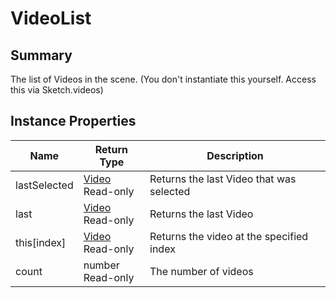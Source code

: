
# VideoList

## Summary
The list of Videos in the scene. (You don't instantiate this yourself. Access this via Sketch.videos)


## Instance Properties

<table data-full-width="false">
<thead><tr><th>Name</th><th>Return Type</th><th>Description</th></tr></thead>
<tbody>
<tr><td>lastSelected</td><td><a href="video.md">Video</a><br>Read-only</td><td>Returns the last Video that was selected</td></tr>
<tr><td>last</td><td><a href="video.md">Video</a><br>Read-only</td><td>Returns the last Video</td></tr>
<tr><td>this[index]</td><td><a href="video.md">Video</a><br>Read-only</td><td>Returns the video at the specified index</td></tr>
<tr><td>count</td><td>number<br>Read-only</td><td>The number of videos</td></tr>
</tbody></table>




